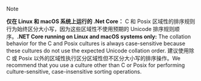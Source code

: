 > [!NOTE]
> <span data-ttu-id="1c95a-101">**仅在 Linux 和 macOS 系统上运行的 .Net Core：** C 和 Posix 区域性的排序规则行为始终区分大小写，因为这些区域性不使用预期的 Unicode 排序规则顺序。</span><span class="sxs-lookup"><span data-stu-id="1c95a-101">**.NET Core running on Linux and macOS systems only:** The collation behavior for the C and Posix cultures is always case-sensitive because these cultures do not use the expected Unicode collation order.</span></span> <span data-ttu-id="1c95a-102">建议使用除 C 或 Posix 以外的区域性执行区分区域性但不区分大小写的排序操作。</span><span class="sxs-lookup"><span data-stu-id="1c95a-102">We recommend that you use a culture other than C or Posix for performing culture-sensitive, case-insensitive sorting operations.</span></span>  
